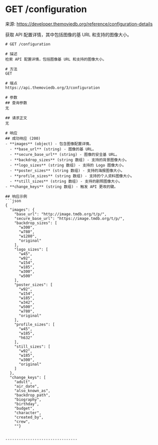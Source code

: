 # GET /configuration

来源: https://developer.themoviedb.org/reference/configuration-details

获取 API 配置详情，其中包括图像的基 URL 和支持的图像大小。

```APIDOC
# GET /configuration

# 描述
检索 API 配置详情，包括图像基 URL 和支持的图像大小。

# 方法
GET

# 端点
https://api.themoviedb.org/3/configuration

# 参数
## 查询参数
无

## 请求正文
无

# 响应
## 成功响应 (200)
- **images** (object) - 包含图像配置详情。
  - **base_url** (string) - 图像的基 URL。
  - **secure_base_url** (string) - 图像的安全基 URL。
  - **backdrop_sizes** (string 数组) - 支持的背景图像大小。
  - **logo_sizes** (string 数组) - 支持的 Logo 图像大小。
  - **poster_sizes** (string 数组) - 支持的海报图像大小。
  - **profile_sizes** (string 数组) - 支持的个人资料图像大小。
  - **still_sizes** (string 数组) - 支持的剧照图像大小。
- **change_keys** (string 数组) - 触发 API 更改的键。

## 响应示例
```json
{
  "images": {
    "base_url": "http://image.tmdb.org/t/p/",
    "secure_base_url": "https://image.tmdb.org/t/p/",
    "backdrop_sizes": [
      "w300",
      "w780",
      "w1280",
      "original"
    ],
    "logo_sizes": [
      "w45",
      "w92",
      "w154",
      "w185",
      "w300",
      "w500"
    ],
    "poster_sizes": [
      "w92",
      "w154",
      "w185",
      "w342",
      "w500",
      "w780",
      "original"
    ],
    "profile_sizes": [
      "w45",
      "w185",
      "h632"
    ],
    "still_sizes": [
      "w92",
      "w185",
      "w300",
      "original"
    ]
  },
  "change_keys": [
    "adult",
    "air_date",
    "also_known_as",
    "backdrop_path",
    "biography",
    "birthday",
    "budget",
    "character",
    "created_by",
    "crew",
    ""}
```
```

--------------------------------
